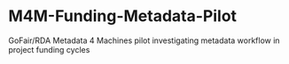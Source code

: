# M4M-Funding-Metadata-Pilot
GoFair/RDA Metadata 4 Machines pilot investigating metadata workflow in project funding cycles


